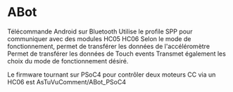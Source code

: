 # ABot
Télécommande Android sur Bluetooth
Utilise le profile SPP pour communiquer avec des modules HC05 HC06
Selon le mode de fonctionnement, permet de transférer les données de l'accéléromètre
Permet de transférer les données de Touch events
Transmet également les choix du mode de fonctionnement désiré.

Le firmware tournant sur PSoC4 pour contrôler deux moteurs CC via un HC06 est AsTuVuComment/ABot_PSoC4

